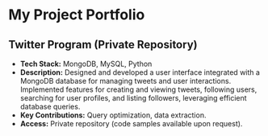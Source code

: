 # My Project Portfolio

## Twitter Program (Private Repository)
- **Tech Stack:** MongoDB, MySQL, Python
- **Description:** Designed and developed a user interface integrated with a MongoDB database for managing tweets and user interactions. Implemented features for creating and viewing tweets, following users, searching for user profiles, and listing followers, leveraging efficient database queries.
- **Key Contributions:** Query optimization, data extraction.
- **Access:** Private repository (code samples available upon request).
